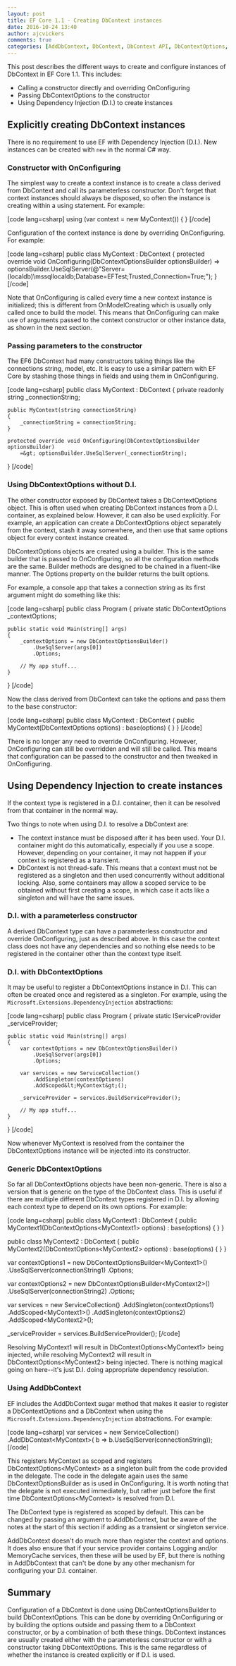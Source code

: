 ```yaml
---
layout: post
title: EF Core 1.1 - Creating DbContext instances
date: 2016-10-24 13:40
author: ajcvickers
comments: true
categories: [AddDbContext, DbContext, DbContext API, DbContextOptions, DbContextOptionsBuilder, Dependency Injection, EF, EF Core, Entity Framework, OnConfiguring]
---
```

This post describes the different ways to create and configure instances of DbContext in EF Core 1.1. This includes:

<ul>
<li>Calling a constructor directly and overriding OnConfiguring</li>
<li>Passing DbContextOptions to the constructor</li>
<li>Using Dependency Injection (D.I.) to create instances</li>
</ul>

<!--more-->

<h2>Explicitly creating DbContext instances</h2>

There is no requirement to use EF with Dependency Injection (D.I.). New instances can be created with <code>new</code> in the normal C# way.

<h3>Constructor with OnConfiguring</h3>

The simplest way to create a context instance is to create a class derived from DbContext and call its parameterless constructor. Don't forget that context instances should always be disposed, so often the instance is creating within a using statement. For example:

[code lang=csharp]
using (var context = new MyContext())
{
}
[/code]

Configuration of the context instance is done by overriding OnConfiguring. For example:

[code lang=csharp]
public class MyContext : DbContext
{
    protected override void OnConfiguring(DbContextOptionsBuilder optionsBuilder) 
        =&gt; optionsBuilder.UseSqlServer(@&quot;Server=(localdb)\mssqllocaldb;Database=EFTest;Trusted_Connection=True;&quot;);
}
[/code]

Note that OnConfiguring is called every time a new context instance is initialized; this is different from OnModelCreating which is usually only called once to build the model. This means that OnConfiguring can make use of arguments passed to the context constructor or other instance data, as shown in the next section.

<h3>Passing parameters to the constructor</h3>

The EF6 DbContext had many constructors taking things like the connections string, model, etc. It is easy to use a similar pattern with EF Core by stashing those things in fields and using them in OnConfiguring.

[code lang=csharp]
public class MyContext : DbContext
{
    private readonly string _connectionString;

    public MyContext(string connectionString)
    {
        _connectionString = connectionString;
    }

    protected override void OnConfiguring(DbContextOptionsBuilder optionsBuilder)
        =&gt; optionsBuilder.UseSqlServer(_connectionString);
}
[/code]

<h3>Using DbContextOptions without D.I.</h3>

The other constructor exposed by DbContext takes a DbContextOptions object. This is often used when creating DbContext instances from a D.I. container, as explained below. However, it can also be used explicitly. For example, an application can create a DbContextOptions object separately from the context, stash it away somewhere, and then use that same options object for every context instance created.

DbContextOptions objects are created using a builder. This is the same builder that is passed to OnConfiguring, so all the configuration methods are the same. Builder methods are designed to be chained in a fluent-like manner. The Options property on the builder returns the built options.

For example, a console app that takes a connection string as its first argument might do something like this:

[code lang=csharp]
public class Program
{
    private static DbContextOptions _contextOptions;

    public static void Main(string[] args)
    {
        _contextOptions = new DbContextOptionsBuilder()
            .UseSqlServer(args[0])
            .Options;

        // My app stuff...
    }
}
[/code]

Now the class derived from DbContext can take the options and pass them to the base constructor:

[code lang=csharp]
public class MyContext : DbContext
{
    public MyContext(DbContextOptions options)
        : base(options)
    {
    }
}
[/code]

There is no longer any need to override OnConfiguring. However, OnConfiguring can still be overridden and will still be called. This means that configuration can be passed to the constructor and then tweaked in OnConfiguring.

<h2>Using Dependency Injection to create instances</h2>

If the context type is registered in a D.I. container, then it can be resolved from that container in the normal way.

Two things to note when using D.I. to resolve a DbContext are:

<ul>
<li>The context instance must be disposed after it has been used. Your D.I. container might do this automatically, especially if you use a scope. However, depending on your container, it may not happen if your context is registered as a transient.</li>
<li>DbContext is not thread-safe. This means that a context must not be registered as a singleton and then used concurrently without additional locking. Also, some containers may allow a scoped service to be obtained without first creating a scope, in which case it acts like a singleton and will have the same issues.</li>
</ul>

<h3>D.I. with a parameterless constructor</h3>

A derived DbContext type can have a parameterless constructor and override OnConfiguring, just as described above. In this case the context class does not have any dependencies and so nothing else needs to be registered in the container other than the context type itself.

<h3>D.I. with DbContextOptions</h3>

It may be useful to register a DbContextOptions instance in D.I. This can often be created once and registered as a singleton. For example, using the <code>Microsoft.Extensions.DependencyInjection</code> abstractions:

[code lang=csharp]
public class Program
{
    private static IServiceProvider _serviceProvider;

    public static void Main(string[] args)
    {
        var contextOptions = new DbContextOptionsBuilder()
            .UseSqlServer(args[0])
            .Options;

        var services = new ServiceCollection()
            .AddSingleton(contextOptions)
            .AddScoped&lt;MyContext&gt;();

        _serviceProvider = services.BuildServiceProvider();

        // My app stuff...
    }
}
[/code]

Now whenever MyContext is resolved from the container the DbContextOptions instance will be injected into its constructor.

<h3>Generic DbContextOptions</h3>

So far all DbContextOptions objects have been non-generic. There is also a version that is generic on the type of the DbContext class. This is useful if there are multiple different DbContext types registered in D.I. by allowing each context type to depend on its own options. For example:

[code lang=csharp]
public class MyContext1 : DbContext
{
    public MyContext1(DbContextOptions&lt;MyContext1&gt; options)
        : base(options)
    {
    }
}

public class MyContext2 : DbContext
{
    public MyContext2(DbContextOptions&lt;MyContext2&gt; options)
        : base(options)
    {
    }
}

var contextOptions1 = new DbContextOptionsBuilder&lt;MyContext1&gt;()
    .UseSqlServer(connectionString1)
    .Options;

var contextOptions2 = new DbContextOptionsBuilder&lt;MyContext2&gt;()
    .UseSqlServer(connectionString2)
    .Options;

var services = new ServiceCollection()
    .AddSingleton(contextOptions1)
    .AddScoped&lt;MyContext1&gt;()
    .AddSingleton(contextOptions2)
    .AddScoped&lt;MyContext2&gt;();

_serviceProvider = services.BuildServiceProvider();
[/code]

Resolving MyContext1 will result in DbContextOptions&lt;MyContext1&gt; being injected, while resolving MyContext2 will result in DbContextOptions&lt;MyContext2&gt; being injected. There is nothing magical going on here--it's just D.I. doing appropriate dependency resolution.

<h3>Using AddDbContext</h3>

EF includes the AddDbContext sugar method that makes it easier to register a DbContextOptions and a DbContext when using the <code>Microsoft.Extensions.DependencyInjection</code> abstractions. For example:

[code lang=csharp]
var services = new ServiceCollection()
     .AddDbContext&lt;MyContext&gt;(
         b =&gt; b.UseSqlServer(connectionString));
[/code]

This registers MyContext as scoped and registers DbContextOptions&lt;MyContext&gt; as a singleton built from the code provided in the delegate. The code in the delegate again uses the same DbContextOptionsBuilder as is used in OnConfiguring. It is worth noting that the delegate is not executed immediately, but rather just before the first time DbContextOptions&lt;MyContext&gt; is resolved from D.I.

The DbContext type is registered as scoped by default. This can be changed by passing an argument to AddDbContext, but be aware of the notes at the start of this section if adding as a transient or singleton service.

AddDbContext doesn't do much more than register the context and options. It does also ensure that if your service provider contains Logging and/or MemoryCache services, then these will be used by EF, but there is nothing in AddDbContext that can't be done by any other mechanism for configuring your D.I. container.

<h2>Summary</h2>

Configuration of a DbContext is done using DbContextOptionsBuilder to build DbContextOptions. This can be done by overriding OnConfiguring or by building the options outside and passing them to a DbContext constructor, or by a combination of both these things. DbContext instances are usually created either with the parameterless constructor or with a constructor taking DbContextOptions. This is the same regardless of whether the instance is created explicitly or if D.I. is used.

